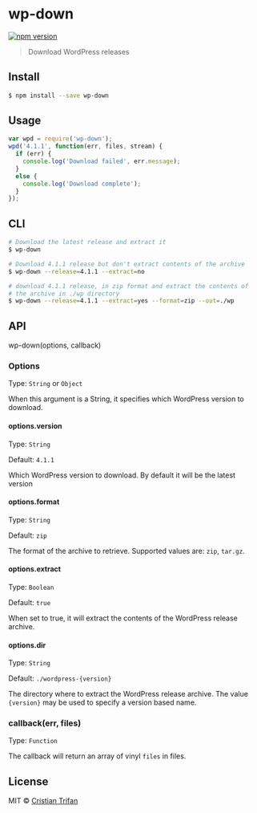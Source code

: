 # wp-down

[![npm version](https://badge.fury.io/js/wp-down.svg)](http://badge.fury.io/js/wp-down)

> Download WordPress releases


## Install

```sh
$ npm install --save wp-down
```

## Usage

```js
var wpd = require('wp-down');
wpd('4.1.1', function(err, files, stream) {
  if (err) {
    console.log('Download failed', err.message);
  }
  else {
    console.log('Download complete');
  }
});
```

## CLI

```sh
# Download the latest release and extract it
$ wp-down 

# Download 4.1.1 release but don't extract contents of the archive
$ wp-down --release=4.1.1 --extract=no

# download 4.1.1 release, in zip format and extract the contents of 
# the archive in ./wp directory
$ wp-down --release=4.1.1 --extract=yes --format=zip --out=./wp
```

## API

wp-down(options, callback)

### Options 

Type: `String` or `Object`

When this argument is a String, it specifies which WordPress version to download.


#### options.version

Type: `String`

Default: `4.1.1`

Which WordPress version to download. By default it will be the latest version


#### options.format

Type: `String`

Default: `zip`

The format of the archive to retrieve. Supported values are: `zip`, `tar.gz`.


#### options.extract

Type: `Boolean`

Default: `true`

When set to true, it will extract the contents of the WordPress release archive.


#### options.dir

Type: `String`

Default: `./wordpress-{version}`

The directory where to extract the WordPress release archive. The value `{version}` may be used to specify 
a version based name.


### callback(err, files)

Type: `Function`

The callback will return an array of vinyl `files` in files.



## License

MIT © [Cristian Trifan](http://crissdev.com)
